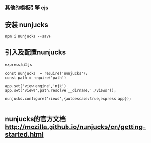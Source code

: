 ### 其他的模板引擎 ejs

## 安装 nunjucks
```
npm i nunjucks --save
```

## 引入及配置nunjucks

```
express入口js

const nunjucks  = require('nunjucks');
const path = require('path');

app.set('view engine','njk'); 
app.set('views',path.resolve(__dirname,'./views'));

nunjucks.configure('views',{autoescape:true,express:app});


```

## nunjucks的官方文档  http://mozilla.github.io/nunjucks/cn/getting-started.html